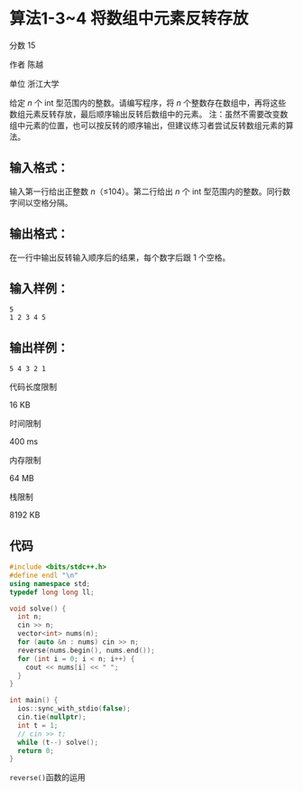 # **算法1-3~4 将数组中元素反转存放**

分数 15

作者 陈越

单位 浙江大学

给定 *n* 个 int 型范围内的整数。请编写程序，将 *n* 个整数存在数组中，再将这些数组元素反转存放，最后顺序输出反转后数组中的元素。
注：虽然不需要改变数组中元素的位置，也可以按反转的顺序输出，但建议练习者尝试反转数组元素的算法。

## 输入格式：

输入第一行给出正整数 *n*（≤104）。第二行给出 *n* 个 int 型范围内的整数。同行数字间以空格分隔。

## 输出格式：

在一行中输出反转输入顺序后的结果，每个数字后跟 1 个空格。

## 输入样例：

```in
5
1 2 3 4 5
```

## 输出样例：

```out
5 4 3 2 1 
```

代码长度限制

16 KB

时间限制

400 ms

内存限制

64 MB

栈限制

8192 KB

## 代码

```cpp
#include <bits/stdc++.h>
#define endl "\n"
using namespace std;
typedef long long ll;

void solve() {
  int n;
  cin >> n;
  vector<int> nums(n);
  for (auto &n : nums) cin >> n;
  reverse(nums.begin(), nums.end());
  for (int i = 0; i < n; i++) {
    cout << nums[i] << " ";
  }
}

int main() {
  ios::sync_with_stdio(false);
  cin.tie(nullptr);
  int t = 1;
  // cin >> t;
  while (t--) solve();
  return 0;
}
```

`reverse()`函数的运用
